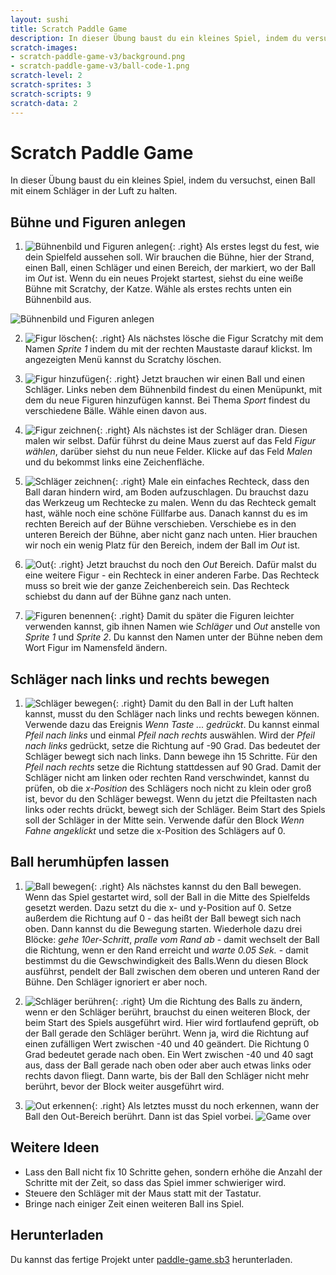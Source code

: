 ```yaml
---
layout: sushi
title: Scratch Paddle Game
description: In dieser Übung baust du ein kleines Spiel, indem du versuchst, einen Ball mit einem Schläger in der Luft zu halten.
scratch-images:
- scratch-paddle-game-v3/background.png
- scratch-paddle-game-v3/ball-code-1.png
scratch-level: 2
scratch-sprites: 3
scratch-scripts: 9
scratch-data: 2
---
```


# Scratch Paddle Game

In dieser Übung baust du ein kleines Spiel, indem du versuchst, einen Ball mit einem Schläger in der Luft zu halten.

## Bühne und Figuren anlegen

1. ![Bühnenbild und Figuren anlegen](scratch-paddle-game-v3/background.png){: .right}
Als erstes legst du fest, wie dein Spielfeld aussehen soll. Wir brauchen die Bühne, hier der Strand, einen Ball, einen Schläger und einen Bereich, der markiert, wo der Ball im *Out* ist. Wenn du ein neues Projekt startest, siehst du eine weiße Bühne mit Scratchy, der Katze. Wähle als erstes rechts unten ein Bühnenbild aus.

![Bühnenbild und Figuren anlegen](scratch-paddle-game-v3/bühne-wählen.png)

2. ![Figur löschen](scratch-paddle-game-v3/löschen.png){: .right}
Als nächstes lösche die Figur Scratchy mit dem Namen *Sprite 1* indem du mit der rechten Maustaste darauf klickst. Im angezeigten Menü kannst du Scratchy löschen.

3. ![Figur hinzufügen](scratch-paddle-game-v3/neue-figur.png){: .right}
Jetzt brauchen wir einen Ball und einen Schläger. Links neben dem Bühnenbild findest du einen Menüpunkt, mit dem du neue Figuren hinzufügen kannst. Bei Thema *Sport* findest du verschiedene Bälle. Wähle einen davon aus.

4. ![Figur zeichnen](scratch-paddle-game-v3/figur-malen.png){: .right}
Als nächstes ist der Schläger dran. Diesen malen wir selbst. Dafür führst du deine Maus zuerst auf das Feld *Figur wählen*, darüber siehst du nun neue Felder. Klicke auf das Feld *Malen* und du bekommst links eine Zeichenfläche.

5. ![Schläger zeichnen](scratch-paddle-game-v3/how-to-draw.png){: .right}
Male ein einfaches Rechteck, dass den Ball daran hindern wird, am Boden aufzuschlagen. Du brauchst dazu das Werkzeug um Rechtecke zu malen. Wenn du das Rechteck gemalt hast, wähle noch eine schöne Füllfarbe aus. Danach kannst du es im rechten Bereich auf der Bühne verschieben. Verschiebe es in den unteren Bereich der Bühne, aber nicht ganz nach unten. Hier brauchen wir noch ein wenig Platz für den Bereich, indem der Ball im *Out* ist.

6. ![Out](scratch-paddle-game-v3/how-it-should-look.png){: .right}
Jetzt brauchst du noch den *Out* Bereich. Dafür malst du eine weitere Figur - ein Rechteck in einer anderen Farbe. Das Rechteck muss so breit wie der ganze Zeichenbereich sein. Das Rechteck schiebst du dann auf der Bühne ganz nach unten.

7. ![Figuren benennen](scratch-paddle-game-v3/name.png){: .right}
Damit du später die Figuren leichter verwenden kannst, gib ihnen Namen wie *Schläger* und *Out* anstelle von *Sprite 1* und *Sprite 2*. Du kannst den Namen unter der Bühne neben dem Wort Figur im Namensfeld ändern.

## Schläger nach links und rechts bewegen

1. ![Schläger bewegen](scratch-paddle-game-v3/schläger-code-1.png){: .right}
Damit du den Ball in der Luft halten kannst, musst du den Schläger nach links und rechts bewegen können. Verwende dazu das Ereignis *Wenn Taste ... gedrückt*. Du kannst einmal *Pfeil nach links* und einmal *Pfeil nach rechts* auswählen. Wird der *Pfeil nach links* gedrückt, setze die Richtung auf -90 Grad. Das bedeutet der Schläger bewegt sich nach links. Dann bewege ihn 15 Schritte. Für den *Pfeil nach rechts* setze die Richtung stattdessen auf 90 Grad. Damit der Schläger nicht am linken oder rechten Rand verschwindet, kannst du prüfen, ob die *x-Position* des Schlägers noch nicht zu klein oder groß ist, bevor du den Schläger bewegst. Wenn du jetzt die Pfeiltasten nach links oder rechts drückt, bewegt sich der Schläger. Beim Start des Spiels soll der Schläger in der Mitte sein. Verwende dafür den Block *Wenn Fahne angeklickt* und setze die x-Position des Schlägers auf 0.

## Ball herumhüpfen lassen

1. ![Ball bewegen](scratch-paddle-game-v3/ball-code-1.png){: .right}
Als nächstes kannst du den Ball bewegen. Wenn das Spiel gestartet wird, soll der Ball in die Mitte des Spielfelds gesetzt werden. Dazu setzt du die x- und y-Position auf 0. Setze außerdem die Richtung auf 0 - das heißt der Ball bewegt sich nach oben. Dann kannst du die Bewegung starten. Wiederhole dazu drei Blöcke: *gehe 10er-Schritt*, *pralle vom Rand ab* - damit wechselt der Ball die Richtung, wenn er den Rand erreicht und *warte 0.05 Sek.* - damit bestimmst du die Gewschwindigkeit des Balls.Wenn du diesen Block ausführst, pendelt der Ball zwischen dem oberen und unteren Rand der Bühne. Den Schläger ignoriert er aber noch.

2. ![Schläger berühren](scratch-paddle-game-v3/ball-code-2.png){: .right}
Um die Richtung des Balls zu ändern, wenn er den Schläger berührt, brauchst du einen weiteren Block, der beim Start des Spiels ausgeführt wird. Hier wird fortlaufend geprüft, ob der Ball gerade den Schläger berührt. Wenn ja, wird die Richtung auf einen zufälligen Wert zwischen -40 und 40 geändert. Die Richtung 0 Grad bedeutet gerade nach oben. Ein Wert zwischen -40 und 40 sagt aus, dass der Ball gerade nach oben oder aber auch etwas links oder rechts davon fliegt. Dann warte, bis der Ball den Schläger nicht mehr berührt, bevor der Block weiter ausgeführt wird.

3. ![Out erkennen](scratch-paddle-game-v3/ball-code-3.png){: .right}
Als letztes musst du noch erkennen, wann der Ball den Out-Bereich berührt. Dann ist das Spiel vorbei.
![Game over](scratch-paddle-game-v3/game-over.png)

## Weitere Ideen

* Lass den Ball nicht fix 10 Schritte gehen, sondern erhöhe die Anzahl der Schritte mit der Zeit, so dass das Spiel immer schwieriger wird.
* Steuere den Schläger mit der Maus statt mit der Tastatur.
* Bringe nach einiger Zeit einen weiteren Ball ins Spiel.

## Herunterladen

Du kannst das fertige Projekt unter [paddle-game.sb3](scratch-paddle-game-v3/paddle-game-new.sb3) herunterladen.
